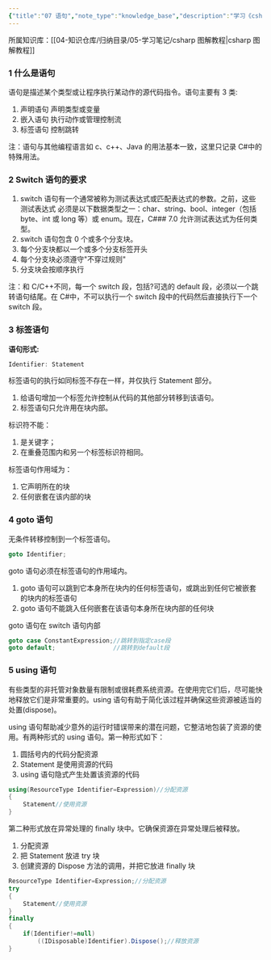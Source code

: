 ```yaml
---
{"title":"07 语句","note_type":"knowledge_base","description":"学习《csharp 图解教程》的学习笔记","tags":["csharp"],"create_time":"2024-05-24","update_time":"2025-02-19","dg-home":false,"dg-publish":true,"aliase":null,"root":"csharp 图解教程","permalink":"/04-知识仓库/知识单元/05-学习笔记/csharp 图解编程/07 语句/","dgPassFrontmatter":true,"noteIcon":"","created":"2024-05-24","updated":"2025-02-19"}
---
```



所属知识库：[[04-知识仓库/归纳目录/05-学习笔记/csharp 图解教程\|csharp 图解教程]]

### 1 什么是语句

语句是描述某个类型或让程序执行某动作的源代码指令。语句主要有 3 类:

1. 声明语句 声明类型或变量
2. 嵌入语句 执行动作或管理控制流
3. 标签语句 控制跳转

注：语句与其他编程语言如 c、c++、Java 的用法基本一致，这里只记录 C#中的特殊用法。

### 2 Switch 语句的要求

1. switch 语句有一个通常被称为测试表达式或匹配表达式的参数。之前，这些测试表达式 必须是以下数据类型之一：char、string、bool、integer（包括 byte、int 或 long 等）或 enum。现在，C### 7.0 允许测试表达式为任何类型。
2. switch 语句包含 0 个或多个分支块。
3. 每个分支块都以一个或多个分支标签开头
4. 每个分支块必须遵守"不穿过规则"
5. 分支块会按顺序执行

注：和 C/C++不同，每一个 switch 段，包括?可选的 default 段，必须以一个跳转语句结尾。在 C#中，不可以执行一个 switch 段中的代码然后直接执行下一个 switch 段。

### 3 标签语句

**语句形式:**

```csharp
Identifier: Statement
```

标签语句的执行如同标签不存在一样，并仅执行 Statement 部分。

1. 给语句增加一个标签允许控制从代码的其他部分转移到该语句。
2. 标签语句只允许用在块内部。

标识符不能：

1. 是关键字；
2. 在重叠范围内和另一个标签标识符相同。

标签语句作用域为：

1. 它声明所在的块
2. 任何嵌套在该内部的块

### 4 goto 语句

无条件转移控制到一个标签语句。

```csharp
goto Identifier;
```

goto 语句必须在标签语句的作用域内。

1. goto 语句可以跳到它本身所在块内的任何标签语句，或跳出到任何它被嵌套的块内的标签语句
2. goto 语句不能跳入任何嵌套在该语句本身所在块内部的任何块

goto 语句在 switch 语句内部

```csharp
goto case ConstantExpression;//跳转到指定case段
goto default;                //跳转到default段
```

### 5 using 语句

有些类型的非托管对象数量有限制或很耗费系统资源。在使用完它们后，尽可能快地释放它们是非常重要的。using 语句有助于简化该过程并确保这些资源被适当的处置(dispose)。

using 语句帮助减少意外的运行时错误带来的潜在问题，它整洁地包装了资源的使用。有两种形式的 using 语句。第一种形式如下：

1. 圆括号内的代码分配资源
2. Statement 是使用资源的代码
3. using 语句隐式产生处置该资源的代码

```csharp
using(ResourceType Identifier=Expression)//分配资源
{
    Statement//使用资源
}
```

第二种形式放在异常处理的 finally 块中。它确保资源在异常处理后被释放。

1. 分配资源
2. 把 Statement 放进 try 块
3. 创建资源的 Dispose 方法的调用，并把它放进 finally 块

```csharp
ResourceType Identifier=Expression;//分配资源
try
{
    Statement//使用资源
}
finally
{
    if(Identifier!=null)
        ((IDisposable)Identifier).Dispose();//释放资源
}
```

